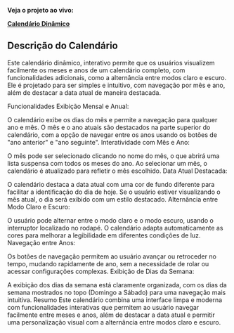 **Veja o projeto ao vivo:**

**[Calendário Dinâmico](hhh)**

## Descrição do Calendário ##

Este calendário dinâmico, interativo permite que os usuários visualizem facilmente os meses e anos de um calendário completo, com funcionalidades adicionais, como a alternância entre modos claro e escuro. Ele é projetado para ser simples e intuitivo, com navegação por mês e ano, além de destacar a data atual de maneira destacada.

Funcionalidades
Exibição Mensal e Anual:

O calendário exibe os dias do mês e permite a navegação para qualquer ano e mês.
O mês e o ano atuais são destacados na parte superior do calendário, com a opção de navegar entre os anos usando os botões de "ano anterior" e "ano seguinte".
Interatividade com Mês e Ano:

O mês pode ser selecionado clicando no nome do mês, o que abrirá uma lista suspensa com todos os meses do ano.
Ao selecionar um mês, o calendário é atualizado para refletir o mês escolhido.
Data Atual Destacada:

O calendário destaca a data atual com uma cor de fundo diferente para facilitar a identificação do dia de hoje. Se o usuário estiver visualizando o mês atual, o dia será exibido com um estilo destacado.
Alternância entre Modo Claro e Escuro:

O usuário pode alternar entre o modo claro e o modo escuro, usando o interruptor localizado no rodapé. O calendário adapta automaticamente as cores para melhorar a legibilidade em diferentes condições de luz.
Navegação entre Anos:

Os botões de navegação permitem ao usuário avançar ou retroceder no tempo, mudando rapidamente de ano, sem a necessidade de rolar ou acessar configurações complexas.
Exibição de Dias da Semana:

A exibição dos dias da semana está claramente organizada, com os dias da semana mostrados no topo (Domingo a Sábado) para uma navegação mais intuitiva.
Resumo
Este calendário combina uma interface limpa e moderna com funcionalidades interativas que permitem ao usuário navegar facilmente entre meses e anos, além de destacar a data atual e permitir uma personalização visual com a alternância entre modos claro e escuro.
